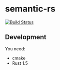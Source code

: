 # semantic-rs

[![Build Status](https://travis-ci.org/semantic-rs/semantic-rs.svg?branch=master)](https://travis-ci.org/semantic-rs/semantic-rs)

## Development

You need:
- cmake
- Rust 1.5
